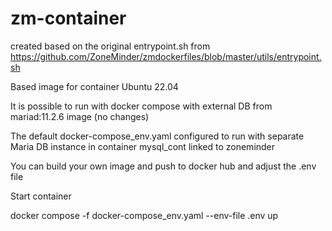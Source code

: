 # zm-container

created based on the original entrypoint.sh from https://github.com/ZoneMinder/zmdockerfiles/blob/master/utils/entrypoint.sh

Based image for container Ubuntu 22.04

It is possible to run with docker compose with external DB from mariad:11.2.6 image (no changes)

The default docker-compose_env.yaml configured to run with separate Maria DB instance in container mysql_cont linked to zoneminder

You can build your own image and push to docker hub and adjust the .env file


Start container

docker compose -f docker-compose_env.yaml --env-file .env up
